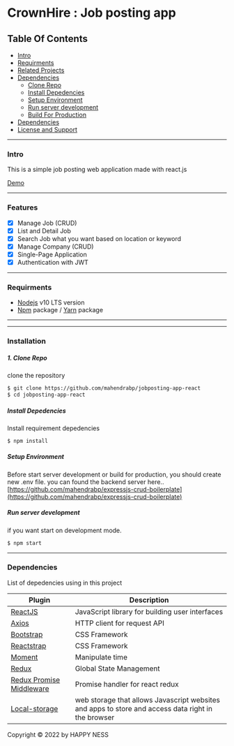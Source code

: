 # CrownHire : Job posting app


## Table Of Contents

- [Intro](#Intro)
- [Requirments](#Requirments)
- [Related Projects](#Related-Projects)
- [Dependencies](#Dependencies)
  - [Clone Repo](#Clone-Repo)
  - [Install Depedencies](#Install-Depedencies)
  - [Setup Environment](#Setup-Environment)
  - [Run server development](#Run-server-development)
  - [Build For Production](#Build-For-Production)
- [Dependencies](#Dependencies)
- [License and Support](#License-and-support)

---

### Intro

This is a simple job posting web application made with react.js

[Demo]()

---

### Features

- [x] Manage Job (CRUD)
- [x] List and Detail Job
- [x] Search Job what you want based on location or keyword
- [x] Manage Company (CRUD)
- [x] Single-Page Application
- [x] Authentication with JWT

---

### Requirments

- [Nodejs](https://nodejs.org/en/) v10 LTS version
- [Npm](https://www.npmjs.com/get-npm) package / [Yarn](https://yarnpkg.com/lang/en/docs/install/#mac-stable) package

---


---

### Installation

##### 1. Clone Repo

clone the repository

```sh
$ git clone https://github.com/mahendrabp/jobposting-app-react
$ cd jobposting-app-react
```

##### Install Depedencies

Install requirement depedencies

```sh
$ npm install
```

##### Setup Environment

Before start server development or build for production, you should create new .env file. you can found the backend server here.. [https://github.com/mahendrabp/expressjs-crud-boilerplate](https://github.com/mahendrabp/expressjs-crud-boilerplate)

<!--
```sh
BASE_URL_API=<Backend-api-url>
``` -->

##### Run server development

if you want start on development mode.

```sh
$ npm start
```

<!-- ##### Build For Production

build for production ready, and host ready

```sh
$ npm run build
``` -->

---

### Dependencies

List of depedencies using in this project

| Plugin                                                                             | Description                                                                                        |
| ---------------------------------------------------------------------------------- | -------------------------------------------------------------------------------------------------- |
| [ReactJS](https://reactjs.org)                                                     | JavaScript library for building user interfaces                                                    |
| [Axios](https://github.com/axios/axios)                                            | HTTP client for request API                                                                        |
| [Bootstrap](https://getbootstrap.com)                                              | CSS Framework                                                                                      |
| [Reactstrap](https://reactstrap.github.io)                                         | CSS Framework                                                                                      |
| [Moment](https://momentjs.com)                                                     | Manipulate time                                                                                    |
| [Redux](https://redux.js.org)                                                      | Global State Management                                                                            |
| [Redux Promise Middleware](https://www.npmjs.com/package/redux-promise-middleware) | Promise handler for react redux                                                                    |
| [Local-storage]()                                                                  | web storage that allows Javascript websites and apps to store and access data right in the browser |


Copyright © 2022 by HAPPY NESS
